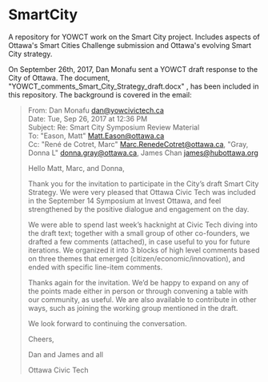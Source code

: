 # SmartCity

A repository for YOWCT work on the Smart City project.  Includes aspects of Ottawa's Smart Cities Challenge submission and Ottawa's evolving Smart City strategy.

On September 26th, 2017, Dan Monafu sent a YOWCT draft response to the City of Ottawa.  The document, "YOWCT_comments_Smart_City_Strategy_draft.docx" , has been included in this repository.  The background is covered in the email:

> From: Dan Monafu <dan@yowcivictech.ca>  
> Date: Tue, Sep 26, 2017 at 12:36 PM  
> Subject: Re: Smart City Symposium Review Material  
> To: "Eason, Matt" <Matt.Eason@ottawa.ca>  
> Cc: "René de Cotret, Marc" <Marc.RenedeCotret@ottawa.ca>, "Gray, Donna L" <donna.gray@ottawa.ca>, James Chan <james@hubottawa.org>
>
> Hello Matt, Marc, and Donna,
>
> Thank you for the invitation to participate in the City’s draft Smart City Strategy. We were very pleased that Ottawa Civic Tech was included in the September 14 Symposium at Invest Ottawa, and feel strengthened by the positive dialogue and engagement on the day.
>
> We were able to spend last week’s hacknight at Civic Tech diving into the draft text; together with a small group of other co-founders, we drafted a few comments (attached), in case useful to you for future iterations. We organized it into 3 blocks of high level comments based on three themes that emerged (citizen/economic/innovation), and ended with specific line-item comments.
>
> Thanks again for the invitation. We’d be happy to expand on any of the points made either in person or through convening a table with our community, as useful. We are also available to contribute in other ways, such as joining the working group mentioned in the draft.
>
> We look forward to continuing the conversation.
>
> Cheers,
>
> Dan and James and all
>
> Ottawa Civic Tech
